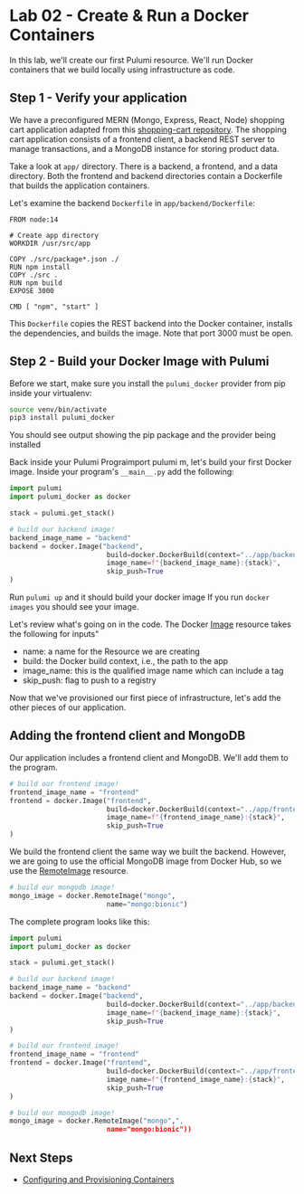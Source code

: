 # Lab 02 - Create & Run a Docker Containers

In this lab, we'll create our first Pulumi resource. We'll run Docker containers that we build locally using infrastructure as code.

## Step 1 - Verify your application

We have a preconfigured MERN (Mongo, Express, React, Node) shopping cart application adapted from this [shopping-cart repository](https://github.com/shubhambattoo/shopping-cart.git). The shopping cart application consists of a frontend client, a backend REST server to manage transactions, and a MongoDB instance for storing product data.

Take a look at `app/` directory. There is a backend, a frontend, and a data directory. Both the frontend and backend directories contain a Dockerfile that builds the application containers.

Let's examine the backend `Dockerfile` in `app/backend/Dockerfile`:

```docker
FROM node:14

# Create app directory
WORKDIR /usr/src/app

COPY ./src/package*.json ./
RUN npm install
COPY ./src .
RUN npm build
EXPOSE 3000

CMD [ "npm", "start" ]
```

This `Dockerfile` copies the REST backend into the Docker container, installs the dependencies, and builds the image. Note that port 3000 must be open.

## Step 2 - Build your Docker Image with Pulumi


Before we start, make sure you install the `pulumi_docker` provider from pip inside your virtualenv:

```bash
source venv/bin/activate
pip3 install pulumi_docker
```

You should see output showing the pip package and the provider being installed

Back inside your Pulumi Prograimport pulumi
m, let's build your first Docker image. Inside your program's `__main__.py` add the following:


```python
import pulumi
import pulumi_docker as docker

stack = pulumi.get_stack()

# build our backend image!
backend_image_name = "backend"
backend = docker.Image("backend",
                        build=docker.DockerBuild(context="../app/backend"),
                        image_name=f"{backend_image_name}:{stack}",
                        skip_push=True
)
```
Run `pulumi up` and it should build your docker image If you run `docker images` you should see your image.

Let's review what's going on in the code. The Docker [Image](https://www.pulumi.com/docs/reference/pkg/docker/image/) resource takes the following for inputs"

- name: a name for the Resource we are creating
- build: the Docker build context, i.e., the path to the app
- image_name: this is the qualified image name which can include a tag
- skip_push: flag to push to a registry

Now that we've provisioned our first piece of infrastructure, let's add the other pieces of our application.

## Adding the frontend client and MongoDB

Our application includes a frontend client and MongoDB. We'll add them to the program.

```python
# build our frontend image!
frontend_image_name = "frontend"
frontend = docker.Image("frontend",
                        build=docker.DockerBuild(context="../app/frontend"),
                        image_name=f"{frontend_image_name}:{stack}",
                        skip_push=True
)
```

We build the frontend client the same way we built the backend. However, we are going to use the official MongoDB image from Docker Hub, so we use the [RemoteImage](https://www.pulumi.com/docs/reference/pkg/docker/remoteimage/) resource.

```python
# build our mongodb image!
mongo_image = docker.RemoteImage("mongo",
                        name="mongo:bionic")
```

The complete program looks like this:

```python
import pulumi
import pulumi_docker as docker

stack = pulumi.get_stack()

# build our backend image!
backend_image_name = "backend"
backend = docker.Image("backend",
                        build=docker.DockerBuild(context="../app/backend"),
                        image_name=f"{backend_image_name}:{stack}",
                        skip_push=True
)

# build our frontend image!
frontend_image_name = "frontend"
frontend = docker.Image("frontend",
                        build=docker.DockerBuild(context="../app/frontend"),
                        image_name=f"{frontend_image_name}:{stack}",
                        skip_push=True
)

# build our mongodb image!
mongo_image = docker.RemoteImage("mongo",",
                        name="mongo:bionic"))
```

## Next Steps

* [Configuring and Provisioning Containers](../lab-03/Configuring_and_Provisioning_Containers.md)
